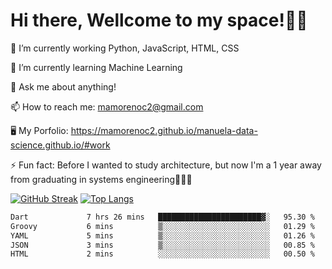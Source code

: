 # Hi there, Wellcome to my space!✌🏾

🔭 I’m currently working Python, JavaScript, HTML, CSS

🌱 I’m currently learning Machine Learning

💬 Ask me about anything!

📫 How to reach me: mamorenoc2@gmail.com

🖥️ My Porfolio: https://mamorenoc2.github.io/manuela-data-science.github.io/#work

⚡ Fun fact: Before I wanted to study architecture, but now I'm a 1 year away from graduating in systems engineering🤣🤣🤣

[![GitHub Streak](https://streak-stats.demolab.com/?user=mamorenoc2&theme=tokyonight_duo)](https://git.io/streak-stats)                 [![Top Langs](https://github-readme-stats.vercel.app/api/top-langs/?username=mamorenoc2&layout=compact&theme=tokyonight)](https://github.com/anuraghazra/github-readme-stats)

<!--START_SECTION:waka-->

```txt
Dart             7 hrs 26 mins   ███████████████████████▓░   95.30 %
Groovy           6 mins          ▒░░░░░░░░░░░░░░░░░░░░░░░░   01.29 %
YAML             5 mins          ▒░░░░░░░░░░░░░░░░░░░░░░░░   01.26 %
JSON             3 mins          ▒░░░░░░░░░░░░░░░░░░░░░░░░   00.85 %
HTML             2 mins          ░░░░░░░░░░░░░░░░░░░░░░░░░   00.50 %
```

<!--END_SECTION:waka-->
